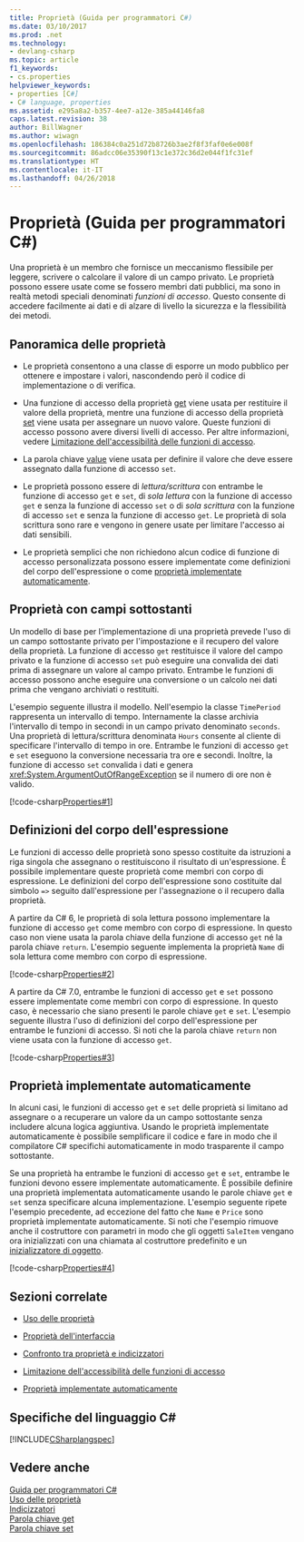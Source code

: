 ```yaml
---
title: Proprietà (Guida per programmatori C#)
ms.date: 03/10/2017
ms.prod: .net
ms.technology:
- devlang-csharp
ms.topic: article
f1_keywords:
- cs.properties
helpviewer_keywords:
- properties [C#]
- C# language, properties
ms.assetid: e295a8a2-b357-4ee7-a12e-385a44146fa8
caps.latest.revision: 38
author: BillWagner
ms.author: wiwagn
ms.openlocfilehash: 186384c0a251d72b8726b3ae2f8f3faf0e6e008f
ms.sourcegitcommit: 86adcc06e35390f13c1e372c36d2e044f1fc31ef
ms.translationtype: HT
ms.contentlocale: it-IT
ms.lasthandoff: 04/26/2018
---
```

# <a name="properties-c-programming-guide"></a>Proprietà (Guida per programmatori C#)

Una proprietà è un membro che fornisce un meccanismo flessibile per leggere, scrivere o calcolare il valore di un campo privato. Le proprietà possono essere usate come se fossero membri dati pubblici, ma sono in realtà metodi speciali denominati *funzioni di accesso*. Questo consente di accedere facilmente ai dati e di alzare di livello la sicurezza e la flessibilità dei metodi.  

## <a name="properties-overview"></a>Panoramica delle proprietà  
  
- Le proprietà consentono a una classe di esporre un modo pubblico per ottenere e impostare i valori, nascondendo però il codice di implementazione o di verifica.  
  
- Una funzione di accesso della proprietà [get](../../../csharp/language-reference/keywords/get.md) viene usata per restituire il valore della proprietà, mentre una funzione di accesso della proprietà [set](../../../csharp/language-reference/keywords/set.md) viene usata per assegnare un nuovo valore. Queste funzioni di accesso possono avere diversi livelli di accesso. Per altre informazioni, vedere [Limitazione dell'accessibilità delle funzioni di accesso](../../../csharp/programming-guide/classes-and-structs/restricting-accessor-accessibility.md).  
  
- La parola chiave [value](../../../csharp/language-reference/keywords/value.md) viene usata per definire il valore che deve essere assegnato dalla funzione di accesso `set`.  
- Le proprietà possono essere di *lettura/scrittura* con entrambe le funzione di accesso `get` e `set`, di *sola lettura* con la funzione di accesso `get` e senza la funzione di accesso `set` o di *sola scrittura* con la funzione di accesso `set` e senza la funzione di accesso `get`. Le proprietà di sola scrittura sono rare e vengono in genere usate per limitare l'accesso ai dati sensibili.

- Le proprietà semplici che non richiedono alcun codice di funzione di accesso personalizzata possono essere implementate come definizioni del corpo dell'espressione o come [proprietà implementate automaticamente](../../../csharp/programming-guide/classes-and-structs/auto-implemented-properties.md).
 
## <a name="properties-with-backing-fields"></a>Proprietà con campi sottostanti

Un modello di base per l'implementazione di una proprietà prevede l'uso di un campo sottostante privato per l'impostazione e il recupero del valore della proprietà. La funzione di accesso `get` restituisce il valore del campo privato e la funzione di accesso `set` può eseguire una convalida dei dati prima di assegnare un valore al campo privato. Entrambe le funzioni di accesso possono anche eseguire una conversione o un calcolo nei dati prima che vengano archiviati o restituiti.

L'esempio seguente illustra il modello. Nell'esempio la classe `TimePeriod` rappresenta un intervallo di tempo. Internamente la classe archivia l'intervallo di tempo in secondi in un campo privato denominato `seconds`. Una proprietà di lettura/scrittura denominata `Hours` consente al cliente di specificare l'intervallo di tempo in ore. Entrambe le funzioni di accesso `get` e `set` eseguono la conversione necessaria tra ore e secondi. Inoltre, la funzione di accesso `set` convalida i dati e genera <xref:System.ArgumentOutOfRangeException> se il numero di ore non è valido. 
   
 [!code-csharp[Properties#1](../../../../samples/snippets/csharp/programming-guide/classes-and-structs/properties-1.cs)]  
  
## <a name="expression-body-definitions"></a>Definizioni del corpo dell'espressione  

 Le funzioni di accesso delle proprietà sono spesso costituite da istruzioni a riga singola che assegnano o restituiscono il risultato di un'espressione. È possibile implementare queste proprietà come membri con corpo di espressione. Le definizioni del corpo dell'espressione sono costituite dal simbolo `=>` seguito dall'espressione per l'assegnazione o il recupero dalla proprietà.

 A partire da C# 6, le proprietà di sola lettura possono implementare la funzione di accesso `get` come membro con corpo di espressione. In questo caso non viene usata la parola chiave della funzione di accesso `get` né la parola chiave `return`. L'esempio seguente implementa la proprietà `Name` di sola lettura come membro con corpo di espressione.

 [!code-csharp[Properties#2](../../../../samples/snippets/csharp/programming-guide/classes-and-structs/properties-2.cs)]  

 A partire da C# 7.0, entrambe le funzioni di accesso `get` e `set` possono essere implementate come membri con corpo di espressione. In questo caso, è necessario che siano presenti le parole chiave `get` e `set`. L'esempio seguente illustra l'uso di definizioni del corpo dell'espressione per entrambe le funzioni di accesso. Si noti che la parola chiave `return` non viene usata con la funzione di accesso `get`.
 
  [!code-csharp[Properties#3](../../../../samples/snippets/csharp/programming-guide/classes-and-structs/properties-3.cs)]  

## <a name="auto-implemented-properties"></a>Proprietà implementate automaticamente

In alcuni casi, le funzioni di accesso `get` e `set` delle proprietà si limitano ad assegnare o a recuperare un valore da un campo sottostante senza includere alcuna logica aggiuntiva. Usando le proprietà implementate automaticamente è possibile semplificare il codice e fare in modo che il compilatore C# specifichi automaticamente in modo trasparente il campo sottostante. 

Se una proprietà ha entrambe le funzioni di accesso `get` e `set`, entrambe le funzioni devono essere implementate automaticamente. È possibile definire una proprietà implementata automaticamente usando le parole chiave `get` e `set` senza specificare alcuna implementazione. L'esempio seguente ripete l'esempio precedente, ad eccezione del fatto che `Name` e `Price` sono proprietà implementate automaticamente. Si noti che l'esempio rimuove anche il costruttore con parametri in modo che gli oggetti `SaleItem` vengano ora inizializzati con una chiamata al costruttore predefinito e un [inizializzatore di oggetto](object-and-collection-initializers.md).

  [!code-csharp[Properties#4](../../../../samples/snippets/csharp/programming-guide/classes-and-structs/properties-4.cs)]  

## <a name="related-sections"></a>Sezioni correlate  
  
-   [Uso delle proprietà](../../../csharp/programming-guide/classes-and-structs/using-properties.md)  
  
-   [Proprietà dell'interfaccia](../../../csharp/programming-guide/classes-and-structs/interface-properties.md)  
  
-   [Confronto tra proprietà e indicizzatori](../../../csharp/programming-guide/indexers/comparison-between-properties-and-indexers.md)  
  
-   [Limitazione dell'accessibilità delle funzioni di accesso](../../../csharp/programming-guide/classes-and-structs/restricting-accessor-accessibility.md)  
  
-   [Proprietà implementate automaticamente](../../../csharp/programming-guide/classes-and-structs/auto-implemented-properties.md)  
  
## <a name="c-language-specification"></a>Specifiche del linguaggio C#  
 [!INCLUDE[CSharplangspec](~/includes/csharplangspec-md.md)]  
  
## <a name="see-also"></a>Vedere anche
 [Guida per programmatori C#](../../../csharp/programming-guide/index.md)  
 [Uso delle proprietà](../../../csharp/programming-guide/classes-and-structs/using-properties.md)  
 [Indicizzatori](../../../csharp/programming-guide/indexers/index.md)  
 [Parola chiave get](../../../csharp/language-reference/keywords/get.md)    
 [Parola chiave set](../../../csharp/language-reference/keywords/set.md)    
